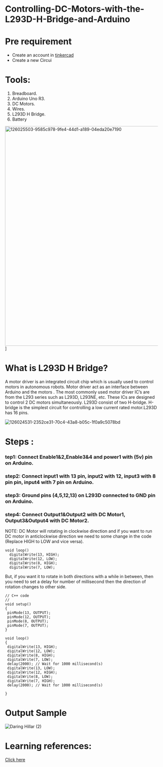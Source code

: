 # Controlling-DC-Motors-with-the-L293D-H-Bridge-and-Arduino
# Pre requirement
* Create an account in [tinkercad](https://www.tinkercad.com/)
* Create a new Circui
# Tools:
1. Breadboard.
2. Arduino Uno R3.
3. DC Motors.
4. Wires.
5. L293D H Bridge.
6. Battery

<img width="722" alt="126025503-9585c978-9fe4-44d1-a189-04eda20e7190" src="https://user-images.githubusercontent.com/86169417/126885653-e2a32cb5-9031-49c2-8584-6bd3707c5f98.png">]

# What is L293D H Bridge?
A motor driver is an integrated circuit chip which is usually used to control motors in autonomous robots. Motor driver act as an interface between Arduino and the motors . The most commonly used motor driver IC’s are from the L293 series such as L293D, L293NE, etc. These ICs are designed to control 2 DC motors simultaneously. L293D consist of two H-bridge. H-bridge is the simplest circuit for controlling a low current rated motor.L293D has 16 pins.

![126024531-2352ce31-70c4-43a8-b05c-1f0a9c5078bd](https://user-images.githubusercontent.com/86169417/126885693-eda3444c-3c2e-4d5d-ba8b-328e36831b49.png)

# Steps :
### tep1: Connect Enable1&2,Enable3&4 and power1 with (5v) pin on Arduino.
### step2: Connect input1 with 13 pin, input2 with 12, input3 with 8 pin pin, input4 with 7 pin on Arduino.
### step3: Ground pins (4,5,12,13) on L293D connected to GND pin on Arduino.
### step4: Connect Output1&Output2 with DC Motor1, Output3&Output4 with DC Motor2.
 NOTE: DC Motor will rotating in clockwise direction and if you want to run DC motor in anticlockwise direction we need to some change in the code (Replace HIGH to LOW and vice versa). 
```
void loop()
  digitalWrite(13, HIGH);
  digitalWrite(12, LOW);
  digitalWrite(8, HIGH);
  digitalWrite(7, LOW);
 ```
But, if you want it to rotate in both directions with a while in between, then you need to set a delay for number of millisecond then the direction of rotation changes to other side.
 ```
 // C++ code
//
void setup()
{
  pinMode(13, OUTPUT);
  pinMode(12, OUTPUT);
  pinMode(8, OUTPUT);
  pinMode(7, OUTPUT);
}

void loop()
{
  digitalWrite(13, HIGH);
  digitalWrite(12, LOW);
  digitalWrite(8, HIGH);
  digitalWrite(7, LOW);
  delay(2000); // Wait for 1000 millisecond(s)
  digitalWrite(13, LOW);
  digitalWrite(12, HIGH);
  digitalWrite(8, LOW);
  digitalWrite(7, HIGH);
  delay(2000); // Wait for 1000 millisecond(s)
 
}

 ```
# Output Sample
![Daring Hillar (2)](https://user-images.githubusercontent.com/86169417/126885789-1774cd0a-1eb1-4e61-ac2e-5bf00c7379e2.png)

# Learning references:
[Click here](https://www.youtube.com/watch?v=qJeAo4zo0IY)
